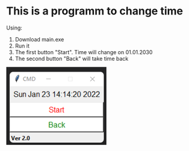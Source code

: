 # This is a programm to change time
Using:
1. Download main.exe
2. Run it
3. The first button "Start". Time will change  on 01.01.2030
4. The second button "Back" will take time back



![GitHub Logo](https://github.com/OlegUhakov/cmd_time/blob/main/CMD.png)
